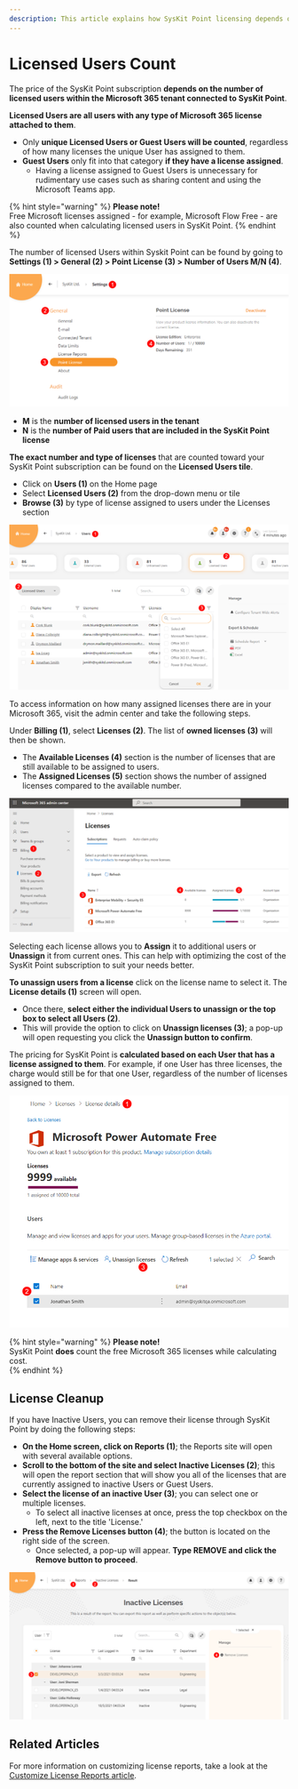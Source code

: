 ```yaml
---
description: This article explains how SysKit Point licensing depends on the Microsoft 365 licenses in your tenant.
---
```


# Licensed Users Count

The price of the SysKit Point subscription **depends on the number of licensed users within the Microsoft 365 tenant connected to SysKit Point**.

**Licensed Users are all users with any type of Microsoft 365 license attached to them**.
 * Only **unique Licensed Users or Guest Users will be counted**, regardless of how many licenses the unique User has assigned to them. 
 * **Guest Users** only fit into that category **if they have a license assigned**. 
   * Having a license assigned to Guest Users is unnecessary for rudimentary use cases such as sharing content and using the Microsoft Teams app.

{% hint style="warning" %}
**Please note!**  
Free Microsoft licenses assigned - for example, Microsoft Flow Free - are also counted when calculating licensed users in SysKit Point.
{% endhint %}

The number of licensed Users within Syskit Point can be found by going to **Settings (1) > General (2) > Point License (3) > Number of Users M/N (4)**.

![Number of Licensed Users](../.gitbook/assets/activation-licensed-users-point.png)

 * **M** is the **number of licensed users in the tenant** 
 * **N** is the **number of Paid users that are included in the SysKit Point license**

**The exact number and type of licenses** that are counted toward your SysKit Point subscription can be found on the **Licensed Users tile**. 
* Click on **Users (1)** on the Home page
* Select **Licensed Users (2)** from the drop-down menu or tile
* **Browse (3)** by type of license assigned to users under the Licenses section

![Browse Licensed Users by license](../.gitbook/assets/activation-licensed-users_browse-license.png)

To access information on how many assigned licenses there are in your Microsoft 365, visit the admin center and take the following steps. 

Under **Billing (1)**, select **Licenses (2)**. The list of **owned licenses (3)** will then be shown. 
 * The **Available Licenses (4)** section is the number of licenses that are still available to be assigned to users. 
 * The **Assigned Licenses (5)** section shows the number of assigned licenses compared to the available number. 

![How to Check the Microsoft 365 Licenses](../.gitbook/assets/licensed-users-count_microsoft-licenses.png)

Selecting each license allows you to **Assign** it to additional users or **Unassign** it from current ones. This can help with optimizing the cost of the SysKit Point subscription to suit your needs better.

**To unassign users from a license** click on the license name to select it. The **License details (1)** screen will open.

 * Once there, **select either the individual Users to unassign or the top box to select all Users (2)**.
 * This will provide the option to click on **Unassign licenses (3)**; a pop-up will open requesting you click the **Unassign button to confirm**.

The pricing for SysKit Point is **calculated based on each User that has a license assigned to them**. 
For example, if one User has three licenses, the charge would still be for that one User, regardless of the number of licenses assigned to them. 

![Unassign Microsoft 365 Licenses](../.gitbook/assets/licensed-users-count_microsoft-license-unassign.png)

{% hint style="warning" %}
**Please note!**  
SysKit Point **does** count the free Microsoft 365 licenses while calculating cost.  
{% endhint %}


## License Cleanup

If you have Inactive Users, you can remove their license through SysKit Point by doing the following steps:
 * **On the Home screen, click on Reports (1)**; the Reports site will open with several available options.
 * **Scroll to the bottom of the site and select Inactive Licenses (2)**; this will open the report section that will show you all of the licenses that are currently assigned to inactive Users or Guest Users.
 * **Select the license of an inactive User (3)**; you can select one or multiple licenses. 
    * To select all inactive licenses at once, press the top checkbox on the left, next to the title 'License.' 
 * **Press the Remove Licenses button (4)**; the button is located on the right side of the screen. 
    * Once selected, a pop-up will appear. **Type REMOVE and click the Remove button to proceed**. 

![Removing Licenses](../.gitbook/assets/activation-licensed-users-count-inactive.png)

## Related Articles

For more information on customizing license reports, take a look at the [Customize License Reports article](../configuration/customize-license-reports.md). 
